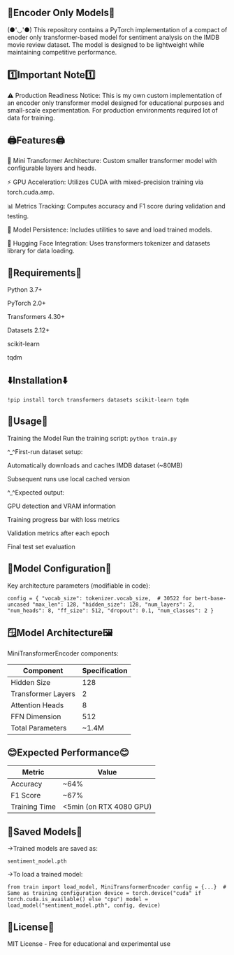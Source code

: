 🤖Encoder Only Models🤖
-----
(●'◡'●) This repository contains a PyTorch implementation of a compact of enoder only transformer-based model for sentiment analysis on the IMDB movie review dataset. The model is designed to be lightweight while maintaining competitive performance.

1️⃣Important Note1️⃣
-----
⚠️ Production Readiness Notice:
This is my own custom implementation of an encoder only transformer model designed for educational purposes and small-scale experimentation. For production environments required lot of data for training.

🖨️Features🖨️
-----
🚀 Mini Transformer Architecture: Custom smaller transformer model with configurable layers and heads.

⚡ GPU Acceleration: Utilizes CUDA with mixed-precision training via torch.cuda.amp.

📊 Metrics Tracking: Computes accuracy and F1 score during validation and testing.

💾 Model Persistence: Includes utilities to save and load trained models.

🤗 Hugging Face Integration: Uses transformers tokenizer and datasets library for data loading.

📅Requirements📅
-----
Python 3.7+

PyTorch 2.0+

Transformers 4.30+

Datasets 2.12+

scikit-learn

tqdm

⬇️Installation⬇️
-----
`!pip install torch transformers datasets scikit-learn tqdm`

📂Usage📂
-----
Training the Model
Run the training script:
`python train.py`

^_^First-run dataset setup:

Automatically downloads and caches IMDB dataset (~80MB)

Subsequent runs use local cached version

^_^Expected output:

GPU detection and VRAM information

Training progress bar with loss metrics

Validation metrics after each epoch

Final test set evaluation

🔮Model Configuration🔮
-----
Key architecture parameters (modifiable in code):

`config = {
    "vocab_size": tokenizer.vocab_size,  # 30522 for bert-base-uncased
    "max_len": 128,
    "hidden_size": 128,
    "num_layers": 2,
    "num_heads": 8,
    "ff_size": 512,
    "dropout": 0.1,
    "num_classes": 2
}`

🪟Model Architecture🖼️
----
MiniTransformerEncoder components:


|Component|Specification|
---------------|--------------
|Hidden Size	|128|
|Transformer Layers|	2|
|Attention Heads |	8|
|FFN Dimension	|512|
|Total Parameters	|~1.4M|

😊Expected Performance😊
-----

|Metric	|Value|
--------|-----
|Accuracy|	~64%|
|F1 Score|	~67%|
|Training Time|	<5min (on RTX 4080 GPU)|



🔽Saved Models🔽
----
→Trained models are saved as:

`sentiment_model.pth`

→To load a trained model:

`from train import load_model, MiniTransformerEncoder
config = {...}  # Same as training configuration
device = torch.device("cuda" if torch.cuda.is_available() else "cpu")
model = load_model("sentiment_model.pth", config, device)`

📃License📃
----
MIT License - Free for educational and experimental use

